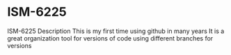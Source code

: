 # ISM-6225
ISM-6225 Description
This is my first time using github in many years
It is a great organization tool for versions of code using different branches for versions
